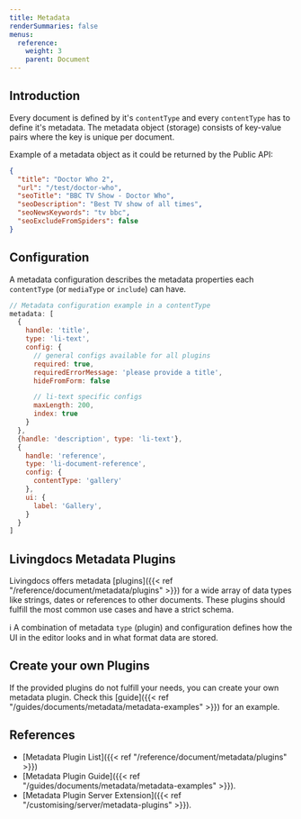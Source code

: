 ```yaml
---
title: Metadata
renderSummaries: false
menus:
  reference:
    weight: 3
    parent: Document
---
```


## Introduction

Every document is defined by it's `contentType` and every `contentType` has to define it's metadata. The metadata object (storage) consists of key-value pairs where the key is unique per document.

Example of a metadata object as it could be returned by the Public API:
```json
{
  "title": "Doctor Who 2",
  "url": "/test/doctor-who",
  "seoTitle": "BBC TV Show - Doctor Who",
  "seoDescription": "Best TV show of all times",
  "seoNewsKeywords": "tv bbc",
  "seoExcludeFromSpiders": false
}
```

## Configuration

A metadata configuration describes the metadata properties each `contentType` (or `mediaType` or `include`) can have.

```js
// Metadata configuration example in a contentType
metadata: [
  {
    handle: 'title',
    type: 'li-text',
    config: {
      // general configs available for all plugins
      required: true,
      requiredErrorMessage: 'please provide a title',
      hideFromForm: false

      // li-text specific configs
      maxLength: 200,
      index: true
    }
  },
  {handle: 'description', type: 'li-text'},
  {
    handle: 'reference',
    type: 'li-document-reference',
    config: {
      contentType: 'gallery'
    },
    ui: {
      label: 'Gallery',
    }
  }
]
```

## Livingdocs Metadata Plugins

Livingdocs offers metadata [plugins]({{< ref "/reference/document/metadata/plugins" >}}) for a wide array of data types like strings, dates or references to other documents. These plugins should fulfill the most common use cases and have a strict schema.

:information_source: A combination of metadata `type` (plugin) and configuration defines how the UI in the editor looks and in what format data are stored.


## Create your own Plugins

If the provided plugins do not fulfill your needs, you can create your own metadata plugin. Check this [guide]({{< ref "/guides/documents/metadata/metadata-examples" >}}) for an example.


## References

- [Metadata Plugin List]({{< ref "/reference/document/metadata/plugins" >}})
- [Metadata Plugin Guide]({{< ref "/guides/documents/metadata/metadata-examples" >}}).
- [Metadata Plugin Server Extension]({{< ref "/customising/server/metadata-plugins" >}}).
